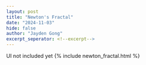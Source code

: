 ```yaml
---
layout: post
title: "Newton's Fractal"
date: "2024-11-03"
hide: false
author: "Jayden Gong"
excerpt_seperator: <!--excerpt-->
---
```


UI not included yet
{% include newton_fractal.html %}